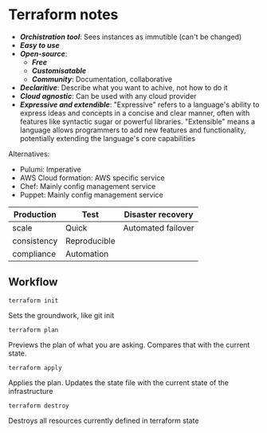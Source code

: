 # Terraform notes

- ***Orchistration tool***: Sees instances as immutible (can't be changed)
- ***Easy to use***
- ***Open-source***:
  - ***Free***
  - ***Customisatable***
  - ***Community***: Documentation, collaborative
- ***Declaritive***: Describe what you want to achive, not how to do it
- ***Cloud agnostic***: Can be used with any cloud provider
- ***Expressive and extendible***: "Expressive" refers to a language's ability to express ideas and concepts in a concise and clear manner, often with features like syntactic sugar or powerful libraries. "Extensible" means a language allows programmers to add new features and functionality, potentially extending the language's core capabilities

Alternatives:
- Pulumi: Imperative
- AWS Cloud formation: AWS specific service
- Chef: Mainly config management service
- Puppet: Mainly config management service

**Production** | **Test** | **Disaster recovery** |
------|----------|----
scale | Quick | Automated failover
consistency | Reproducible |
compliance | Automation |

## Workflow
```terraform init```

Sets the groundwork, like git init

```terraform plan```

Previews the plan of what you are asking. Compares that with the current state.

```terraform apply```

Applies the plan. Updates the state file with the current state of the infrastructure

```terraform destroy```

Destroys all resources currently defined in terraform state
